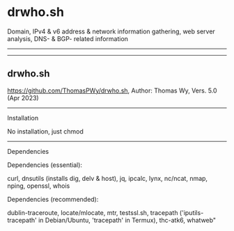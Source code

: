 # drwho.sh
Domain, IPv4 &amp; v6 address &amp; network information gathering, web server analysis, DNS- &amp; BGP- related information

_______________________________________________________________________________


 ---------------
  drwho.sh
 ---------------

https://github.com/ThomasPWy/drwho.sh,  Author: Thomas Wy,   Vers. 5.0 (Apr 2023)
_______________________________________________________________________________

Installation

No installation, just chmod

_______________________________________________________________________________

Dependencies 

Dependencies (essential): 

curl, dnsutils (installs dig, delv & host), jq, ipcalc, lynx, nc/ncat, nmap, nping, openssl, whois


Dependencies (recommended): 

dublin-traceroute, locate/mlocate, mtr, testssl.sh, tracepath ('iputils-tracepath' in Debian/Ubuntu, 'tracepath' in Termux), thc-atk6, whatweb"
